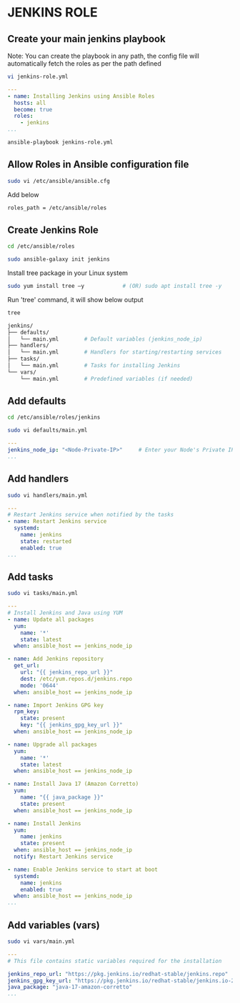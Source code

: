 # JENKINS ROLE

## Create your main jenkins playbook
Note: You can create the playbook in any path, the config file will automatically fetch the roles as per the path defined
```sh
vi jenkins-role.yml
```
```yaml
---
- name: Installing Jenkins using Ansible Roles
  hosts: all
  become: true
  roles:
    - jenkins
...
```
```sh
ansible-playbook jenkins-role.yml
```

## Allow Roles in Ansible configuration file
```sh
sudo vi /etc/ansible/ansible.cfg
```
Add below
```sh
roles_path = /etc/ansible/roles
```

## Create Jenkins Role
```sh
cd /etc/ansible/roles
```
```sh
sudo ansible-galaxy init jenkins
```
Install tree package in your Linux system
```sh
sudo yum install tree –y        	# (OR) sudo apt install tree -y
```
Run 'tree' command, it will show below output
```sh
tree
```
```sh
jenkins/
├── defaults/
│   └── main.yml        # Default variables (jenkins_node_ip)
├── handlers/
│   └── main.yml        # Handlers for starting/restarting services
├── tasks/
│   └── main.yml        # Tasks for installing Jenkins
└── vars/
    └── main.yml        # Predefined variables (if needed)
```

## Add defaults
```sh
cd /etc/ansible/roles/jenkins
```
```sh
sudo vi defaults/main.yml
```
```yaml
---
jenkins_node_ip: "<Node-Private-IP>"     # Enter your Node's Private IP here
...
```

## Add handlers
```sh
sudo vi handlers/main.yml
```
```yaml
---
# Restart Jenkins service when notified by the tasks
- name: Restart Jenkins service
  systemd:
    name: jenkins
    state: restarted
    enabled: true
...
```
## Add tasks
```sh
sudo vi tasks/main.yml
```
```yaml
---
# Install Jenkins and Java using YUM
- name: Update all packages
  yum:
    name: '*'
    state: latest
  when: ansible_host == jenkins_node_ip

- name: Add Jenkins repository
  get_url:
    url: "{{ jenkins_repo_url }}"
    dest: /etc/yum.repos.d/jenkins.repo
    mode: '0644'
  when: ansible_host == jenkins_node_ip

- name: Import Jenkins GPG key
  rpm_key:
    state: present
    key: "{{ jenkins_gpg_key_url }}"
  when: ansible_host == jenkins_node_ip

- name: Upgrade all packages
  yum:
    name: '*'
    state: latest
  when: ansible_host == jenkins_node_ip

- name: Install Java 17 (Amazon Corretto)
  yum:
    name: "{{ java_package }}"
    state: present
  when: ansible_host == jenkins_node_ip

- name: Install Jenkins
  yum:
    name: jenkins
    state: present
  when: ansible_host == jenkins_node_ip
  notify: Restart Jenkins service

- name: Enable Jenkins service to start at boot
  systemd:
    name: jenkins
    enabled: true
  when: ansible_host == jenkins_node_ip
...
```

## Add variables (vars)
```sh
sudo vi vars/main.yml
```
```yaml
---
# This file contains static variables required for the installation

jenkins_repo_url: "https://pkg.jenkins.io/redhat-stable/jenkins.repo"
jenkins_gpg_key_url: "https://pkg.jenkins.io/redhat-stable/jenkins.io-2023.key"
java_package: "java-17-amazon-corretto"
...
```
